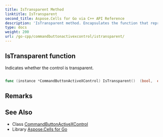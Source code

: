 ```yaml
---
title: IsTransparent Method 
linktitle: IsTransparent
second_title: Aspose.Cells for Go via C++ API Reference
description: 'IsTransparent method. Encapsulates the function that represents istransparent in Go.'
type: docs
weight: 200
url: /go-cpp/commandbuttonactivexcontrol/istransparent/
---
```


## IsTransparent function

Indicates whether the control is transparent.

```go

func (instance *CommandButtonActiveXControl) IsTransparent()  (bool,  error) 

```

## Remarks


## See Also

* Class [CommandButtonActiveXControl](../)
* Library [Aspose.Cells for Go](../../)
